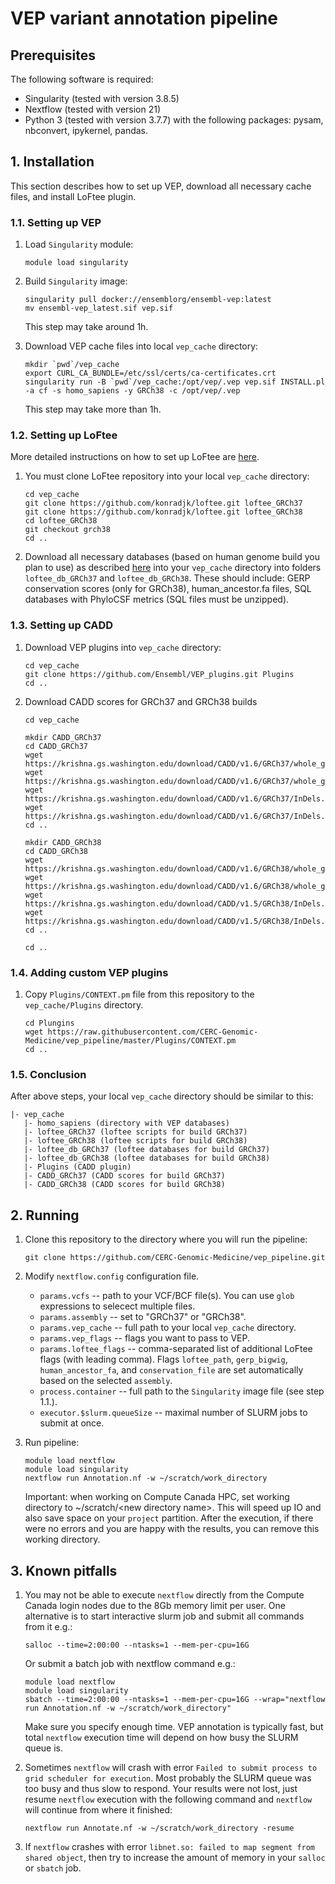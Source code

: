 # VEP variant annotation pipeline

## Prerequisites

The following software is required:
- Singularity (tested with version 3.8.5)
- Nextflow (tested with version 21)
- Python 3 (tested with version 3.7.7) with the following packages: pysam, nbconvert, ipykernel, pandas.

## 1. Installation
This section describes how to set up VEP, download all necessary cache files, and install LoFtee plugin.

### 1.1. Setting up VEP

1. Load `Singularity` module:
   ```
   module load singularity
   ```

2. Build `Singularity` image:
   ```
   singularity pull docker://ensemblorg/ensembl-vep:latest
   mv ensembl-vep_latest.sif vep.sif
   ```
   This step may take around 1h.

3. Download VEP cache files into local `vep_cache` directory:
   ```
   mkdir `pwd`/vep_cache
   export CURL_CA_BUNDLE=/etc/ssl/certs/ca-certificates.crt
   singularity run -B `pwd`/vep_cache:/opt/vep/.vep vep.sif INSTALL.pl -a cf -s homo_sapiens -y GRCh38 -c /opt/vep/.vep
   ```
   This step may take more than 1h.

### 1.2. Setting up LoFtee

More detailed instructions on how to set up LoFtee are [here](https://github.com/konradjk/loftee).

1. You must clone LoFtee repository into your local `vep_cache` directory:
   ```
   cd vep_cache
   git clone https://github.com/konradjk/loftee.git loftee_GRCh37
   git clone https://github.com/konradjk/loftee.git loftee_GRCh38
   cd loftee_GRCh38
   git checkout grch38
   cd ..
   ```
   
2. Download all necessary databases (based on human genome build you plan to use) as described [here](https://github.com/konradjk/loftee) into your `vep_cache` directory into folders `loftee_db_GRCh37` and `loftee_db_GRCh38`. These should include: GERP conservation scores (only for GRCh38), human_ancestor.fa files, SQL databases with PhyloCSF metrics (SQL files must be unzipped).

### 1.3. Setting up CADD

1. Download VEP plugins into `vep_cache` directory:
   ```
   cd vep_cache
   git clone https://github.com/Ensembl/VEP_plugins.git Plugins
   cd ..
   ```
2. Download CADD scores for GRCh37 and GRCh38 builds
   ```
   cd vep_cache
   
   mkdir CADD_GRCh37
   cd CADD_GRCh37
   wget https://krishna.gs.washington.edu/download/CADD/v1.6/GRCh37/whole_genome_SNVs.tsv.gz
   wget https://krishna.gs.washington.edu/download/CADD/v1.6/GRCh37/whole_genome_SNVs.tsv.gz.tbi
   wget https://krishna.gs.washington.edu/download/CADD/v1.6/GRCh37/InDels.tsv.gz
   wget https://krishna.gs.washington.edu/download/CADD/v1.6/GRCh37/InDels.tsv.gz.tbi
   cd ..
   
   mkdir CADD_GRCh38
   cd CADD_GRCh38
   wget https://krishna.gs.washington.edu/download/CADD/v1.6/GRCh38/whole_genome_SNVs.tsv.gz
   wget https://krishna.gs.washington.edu/download/CADD/v1.6/GRCh38/whole_genome_SNVs.tsv.gz.tbi
   wget https://krishna.gs.washington.edu/download/CADD/v1.5/GRCh38/InDels.tsv.gz
   wget https://krishna.gs.washington.edu/download/CADD/v1.5/GRCh38/InDels.tsv.gz.tbi
   cd ..
   
   cd ..
   ```

### 1.4. Adding custom VEP plugins

1. Copy `Plugins/CONTEXT.pm` file from this repository to the `vep_cache/Plugins` directory.
   ```
   cd Plungins
   wget https://raw.githubusercontent.com/CERC-Genomic-Medicine/vep_pipeline/master/Plugins/CONTEXT.pm
   cd ..
   ```

### 1.5. Conclusion

After above steps, your local `vep_cache` directory should be similar to this:
```
|- vep_cache
   |- homo_sapiens (directory with VEP databases)
   |- loftee_GRCh37 (loftee scripts for build GRCh37)
   |- loftee_GRCh38 (loftee scripts for build GRCh38)
   |- loftee_db_GRCh37 (loftee databases for build GRCh37)
   |- loftee_db_GRCh38 (loftee databases for build GRCh38)
   |- Plugins (CADD plugin)
   |- CADD_GRCh37 (CADD scores for build GRCh37)
   |- CADD_GRCh38 (CADD scores for build GRCh38)
```

## 2. Running

1. Clone this repository to the directory where you will run the pipeline:
   ```
   git clone https://github.com/CERC-Genomic-Medicine/vep_pipeline.git
   ```

2. Modify `nextflow.config` configuration file.
     * `params.vcfs` -- path to your VCF/BCF file(s). You can use `glob` expressions to selecect multiple files.
     * `params.assembly` -- set to "GRCh37" or "GRCh38".
     * `params.vep_cache` -- full path to your local `vep_cache` directory.
     * `params.vep_flags` -- flags you want to pass to VEP.
     * `params.loftee_flags` -- comma-separated list of additional LoFtee flags (with leading comma). Flags `loftee_path`, `gerp_bigwig`, `human_ancestor_fa`, and `conservation_file` are set automatically based on the selected `assembly`.
     * `process.container` -- full path to the `Singularity` image file (see step 1.1.).
     * `executor.$slurm.queueSize` -- maximal number of SLURM jobs to submit at once.
  
3. Run pipeline:
   ```
   module load nextflow
   module load singularity
   nextflow run Annotation.nf -w ~/scratch/work_directory
   ```
   Important: when working on Compute Canada HPC, set working directory to ~/scratch/\<new directory name\>. This will speed up IO and also save space on your `project` partition. After the execution, if there were no errors and you are happy with the results, you can remove this working directory.
  
## 3. Known pitfalls

1. You may not be able to execute `nextflow` directly from the Compute Canada login nodes due to the 8Gb memory limit per user. One alternative is to start interactive slurm job and submit all commands from it e.g.:
   ```
   salloc --time=2:00:00 --ntasks=1 --mem-per-cpu=16G
   ```
   Or submit a batch job with nextflow command e.g.:
   ```
   module load nextflow
   module load singularity
   sbatch --time=2:00:00 --ntasks=1 --mem-per-cpu=16G --wrap="nextflow run Annotation.nf -w ~/scratch/work_directory"
   ```
   Make sure you specify enough time. VEP annotation is typically fast, but total `nextflow` execution time will depend on how busy the SLURM queue is.

2. Sometimes `nextflow` will crash with error `Failed to submit process to grid scheduler for execution`. Most probably the SLURM queue was too busy and thus slow to respond. Your results were not lost, just resume `nextflow` execution with the following command and `nextflow` will continue from where it finished:
   ```
   nextflow run Annotate.nf -w ~/scratch/work_directory -resume
   ```
   
3. If `nextflow` crashes with error `libnet.so: failed to map segment from shared object`, then try to increase the amount of memory in your `salloc` or `sbatch` job.

